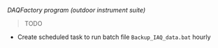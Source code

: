 *DAQFactory program (outdoor instrument suite)*

> TODO

* Create scheduled task to run batch file `Backup_IAQ_data.bat` hourly
